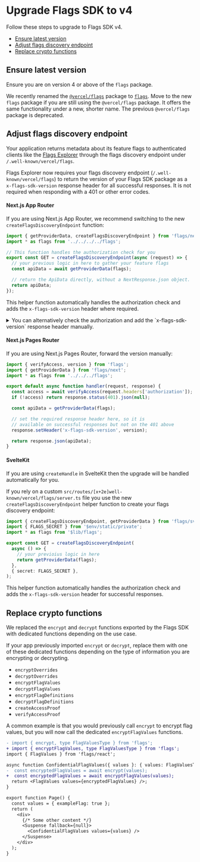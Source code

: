 # Upgrade Flags SDK to v4

Follow these steps to upgrade to Flags SDK v4.

- [Ensure latest version](#ensure-latest-version)
- [Adjust flags discovery endpoint](#adjust-flags-discovery-endpoint)
- [Replace crypto functions](#replace-crypto-functions)

## Ensure latest version

Ensure you are on version 4 or above of the `flags` package.

We recently renamed the [`@vercel/flags`](https://www.npmjs.com/package/@vercel/flags) package to [`flags`](https://www.npmjs.com/package/flags). Move to the new `flags` package if you are still using the `@vercel/flags` package. It offers the same functionality under a new, shorter name. The previous `@vercel/flags` package is deprecated.

## Adjust flags discovery endpoint

Your application returns metadata about its feature flags to authenticated clients like the [Flags Explorer](https://vercel.com/docs/feature-flags/flags-explorer) through the flags discovery endpoint under `/.well-known/vercel/flags`.

Flags Explorer now requires your flags discovery endpoint (`/.well-known/vercel/flags`) to return the version of your Flags SDK package as a `x-flags-sdk-version` response header for all successful responses. It is not required when responding with a 401 or other error codes.

#### Next.js App Router

If you are using Next.js App Router, we recommend switching to the new `createFlagsDiscoveryEndpoint` function:

```ts
import { getProviderData, createFlagsDiscoveryEndpoint } from 'flags/next';
import * as flags from '../../../../flags';

// This function handles the authorization check for you
export const GET = createFlagsDiscoveryEndpoint(async (request) => {
  // your previous logic in here to gather your feature flags
  const apiData = await getProviderData(flags);

  // return the ApiData directly, without a NextResponse.json object.
  return apiData;
});
```

This helper function automatically handles the authorization check and adds the `x-flags-sdk-version` header where required.

<details>
<summary>You can alternatively check the authorization and add the `x-flags-sdk-version` response header manually.</summary>

```ts
import { type ApiData, verifyAccess, version } from 'flags';
import { getProviderData } from 'flags/next';
import { NextResponse, type NextRequest } from 'next/server';
import * as flags from '../../../../flags';

export async function GET(request: NextRequest) {
  const access = await verifyAccess(request.headers.get('Authorization'));
  if (!access) return NextResponse.json(null, { status: 401 });

  // Forward info from Flags in Code
  const providerData = await getProviderData(flags);

  return NextResponse.json<ApiData>(providerData, {
    headers: { 'x-flags-sdk-version': version },
  });
}
```

</details>

#### Next.js Pages Router

If you are using Next.js Pages Router, forward the version manually:

```ts
import { verifyAccess, version } from 'flags';
import { getProviderData } from 'flags/next';
import * as flags from '../../../flags';

export default async function handler(request, response) {
  const access = await verifyAccess(request.headers['authorization']);
  if (!access) return response.status(401).json(null);

  const apiData = getProviderData(flags);

  // set the required response header here, so it is
  // available on successful responses but not on the 401 above
  response.setHeader('x-flags-sdk-version', version);

  return response.json(apiData);
}
```

#### SvelteKit

If you are using `createHandle` in SvelteKit then the upgrade will be handled automatically for you.

If you rely on a custom `src/routes/[x+2e]well-known/vercel/flags/server.ts` file you use the new `createFlagsDiscoveryEndpoint` helper function to create your flags discovery endpoint:

```ts
import { createFlagsDiscoveryEndpoint, getProviderData } from 'flags/sveltekit';
import { FLAGS_SECRET } from '$env/static/private';
import * as flags from '$lib/flags';

export const GET = createFlagsDiscoveryEndpoint(
  async () => {
    // your previoius logic in here
    return getProviderData(flags);
  },
  { secret: FLAGS_SECRET },
);
```

This helper function automatically handles the authorization check and adds the `x-flags-sdk-version` header for successful responses.

## Replace crypto functions

We replaced the `encrypt` and `decrypt` functions exported by the Flags SDK with dedicated functions depending on the use case.

If your app previously imported `encrypt` or `decrypt`, replace them with one of these dedicated functions depending on the type of information you are encrypting or decrypting.

- `encryptOverrides`
- `decryptOverrides`
- `encryptFlagValues`
- `decryptFlagValues`
- `encryptFlagDefinitions`
- `decryptFlagDefinitions`
- `createAccessProof`
- `verifyAccessProof`

A common example is that you would previously call `encrypt` to encrypt flag values, but you will now call the dedicated `encryptFlagValues` functions.

```diff
- import { encrypt, type FlagValuesType } from 'flags';
+ import { encryptFlagValues, type FlagValuesType } from 'flags';
import { FlagValues } from 'flags/react';

async function ConfidentialFlagValues({ values }: { values: FlagValuesType }) {
-  const encryptedFlagValues = await encrypt(values);
+  const encryptedFlagValues = await encryptFlagValues(values);
  return <FlagValues values={encryptedFlagValues} />;
}

export function Page() {
  const values = { exampleFlag: true };
  return (
    <div>
      {/* Some other content */}
      <Suspense fallback={null}>
        <ConfidentialFlagValues values={values} />
      </Suspense>
    </div>
  );
}
```
